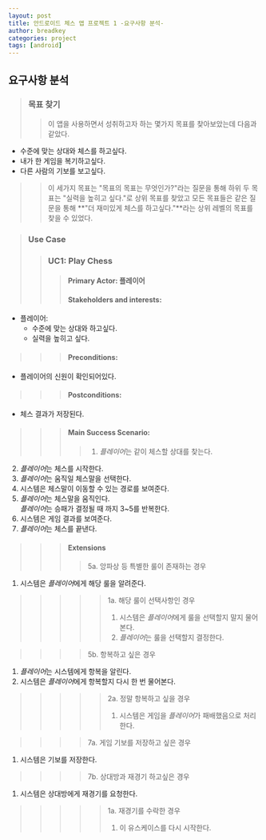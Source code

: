 ```yaml
---
layout: post
title: 안드로이드 체스 앱 프로젝트 1 -요구사항 분석-
author: breadkey
categories: project
tags: [android]
---
```

## 요구사항 분석
> ### 목표 찾기
>> 이 앱을 사용하면서 성취하고자 하는 몇가지 목표를 찾아보았는데 다음과 같았다.
- 수준에 맞는 상대와 체스를 하고싶다.
- 내가 한 게임을 복기하고싶다.
- 다른 사람의 기보를 보고싶다.

>> 이 세가지 목표는 "목표의 목표는 무엇인가?"라는 질문을 통해 하위 두 목표는 "실력을 높히고 싶다."로 상위 목표를 찾았고 모든 목표들은 같은 질문을 통해 **"더 재미있게 체스를 하고싶다."**라는 상위 레벨의 목표를 찾을 수 있었다.

> ### Use Case
>> ### UC1: Play Chess
>>> #### Primary Actor: 플레이어
>>> #### Stakeholders and interests:
- 플레이어: 
	- 수준에 맞는 상대와 하고싶다.
	- 실력을 높히고 싶다.

>>> #### Preconditions:
- 플레이어의 신원이 확인되어있다.

>>> #### Postconditions:
- 체스 결과가 저장된다.

>>> #### Main Success Scenario:
>>>> 1. *플레이어*는 같이 체스할 상대를 찾는다.
2. *플레이어*는 체스를 시작한다.
3. *플레이어*는 움직일 체스말을 선택한다.
4. 시스템은 체스말이 이동할 수 있는 경로를 보여준다.
5. *플레이어*는 체스말을 움직인다.  
*플레이어*는 승패가 결정될 때 까지 3~5를 반복한다.
6. 시스템은 게임 결과를 보여준다.
7. *플레이어*는 체스를 끝낸다.

>>> #### Extensions
>>>> 5a. 앙파상 등 특별한 룰이 존재하는 경우
1. 시스템은 *플레이어*에게 해당 룰을 알려준다.
>>>>> 1a. 해당 룰이 선택사항인 경우
>>>>> 1. 시스템은 *플레이어*에게 룰을 선택할지 말지 물어본다.
>>>>> 2. *플레이어*는 룰을 선택할지 결정한다.  

>>>> 5b. 항복하고 싶은 경우
1. *플레이어*는 시스템에게 항복을 알린다.
2. 시스템은 *플레이어*에게 항복할지 다시 한 번 물어본다.
>>>>> 2a. 정말 항복하고 싶을 경우
>>>>> 1. 시스템은 게임을 *플레이어*가 패배했음으로 처리한다.

>>>> 7a. 게임 기보를 저장하고 싶은 경우
1. 시스템은 기보를 저장한다.

>>>> 7b. 상대방과 재경기 하고싶은 경우
1. 시스템은 상대방에게 재경기를 요청한다.
>>>>> 1a. 재경기를 수락한 경우
>>>>> 1. 이 유스케이스를 다시 시작한다.